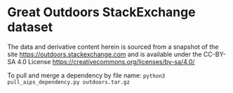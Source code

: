 # Great Outdoors StackExchange dataset

The data and derivative content herein is sourced from a snapshot of the site https://outdoors.stackexchange.com and is available under the CC-BY-SA 4.0 License https://creativecommons.org/licenses/by-sa/4.0/ 

To pull and merge a dependency by file name: ```python3 pull_aips_dependency.py outdoors.tar.gz```